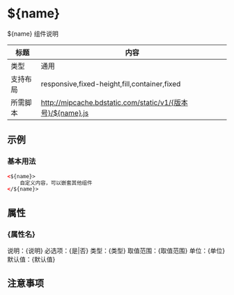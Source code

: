 # ${name}

${name} 组件说明

标题|内容
----|----
类型|通用
支持布局|responsive,fixed-height,fill,container,fixed
所需脚本|http://mipcache.bdstatic.com/static/v1/{版本号}/${name}.js

## 示例

### 基本用法
```html
<${name}>
    自定义内容，可以嵌套其他组件
</${name}>
```

## 属性

### {属性名}

说明：{说明}
必选项：{是|否}
类型：{类型}
取值范围：{取值范围}
单位：{单位}
默认值：{默认值}

## 注意事项


